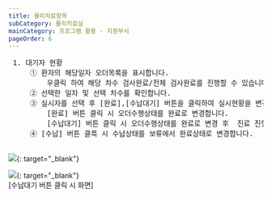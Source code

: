 ```yaml
---
title: 물리치료항목
subCategory: 물리치료실
mainCategory: 프로그램 활용 - 지원부서
pageOrder: 6
---
```

<pre>
 <t2><bold>1. 대기자 현황</bold></t2>
     ① 환자의 해당일자 오더목록을 표시합니다.
         우클릭 하여 해당 차수 검사완료/전체 검사완료를 진행할 수 있습니다.  
     ② 선택한 일자 및 선택 차수를 확인합니다.
     ③ 실시자를 선택 후 [완료],[수납대기] 버튼을 클릭하여 실시현황을 변경합니다. 
         [완료] 버튼 클릭 시 오더수행상태를 완료로 변경합니다.
         [수납대기] 버튼 클릭 시 오더수행상태를 완료로 변경 후  진료 진행상태 확인 창이 팝업합니다.
     ④ [수납] 버튼 클륵 시 수납상태를 보류에서 완료상태로 변경합니다.

</pre>

[![](/images/{{page.url}}_1.png)](/images/{{page.url}}_1.png){: target="_blank"}

[![](/images/{{page.url}}_2.png)](/images/{{page.url}}_2.png){: target="_blank"}
<br>[수납대기 버튼 클릭 시 화면]